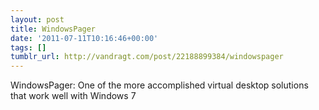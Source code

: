 ```yaml
---
layout: post
title: WindowsPager
date: '2011-07-11T10:16:46+00:00'
tags: []
tumblr_url: http://vandragt.com/post/22188899384/windowspager
---
```

WindowsPager: One of the more accomplished virtual desktop solutions that work well with Windows 7
